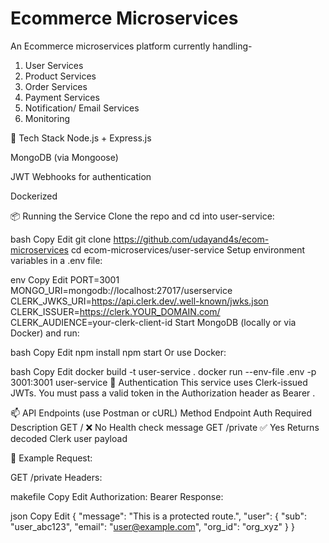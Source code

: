 
# Ecommerce Microservices

An Ecommerce microservices platform currently handling-
1) User Services
2) Product Services
3) Order Services
4) Payment Services
5) Notification/ Email Services
6) Monitoring

🚀 Tech Stack
Node.js + Express.js

MongoDB (via Mongoose)

JWT Webhooks for authentication

Dockerized

📦 Running the Service
Clone the repo and cd into user-service:

bash
Copy
Edit
git clone https://github.com/udayand4s/ecom-microservices
cd ecom-microservices/user-service
Setup environment variables in a .env file:

env
Copy
Edit
PORT=3001
MONGO_URI=mongodb://localhost:27017/userservice
CLERK_JWKS_URI=https://api.clerk.dev/.well-known/jwks.json
CLERK_ISSUER=https://clerk.YOUR_DOMAIN.com/
CLERK_AUDIENCE=your-clerk-client-id
Start MongoDB (locally or via Docker) and run:

bash
Copy
Edit
npm install
npm start
Or use Docker:

bash
Copy
Edit
docker build -t user-service .
docker run --env-file .env -p 3001:3001 user-service
🔐 Authentication
This service uses Clerk-issued JWTs. You must pass a valid token in the Authorization header as Bearer <token>.

📫 API Endpoints (use Postman or cURL)
Method	Endpoint	Auth Required	Description
GET	/	❌ No	Health check message
GET	/private	✅ Yes	Returns decoded Clerk user payload

🧪 Example Request:

GET /private
Headers:

makefile
Copy
Edit
Authorization: Bearer <your-clerk-jwt-token>
Response:

json
Copy
Edit
{
  "message": "This is a protected route.",
  "user": {
    "sub": "user_abc123",
    "email": "user@example.com",
    "org_id": "org_xyz"
  }
}
